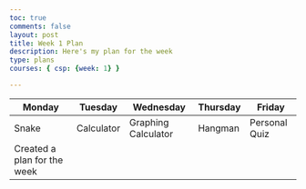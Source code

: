 ```yaml
---
toc: true
comments: false
layout: post
title: Week 1 Plan
description: Here's my plan for the week
type: plans
courses: { csp: {week: 1} }

---
```


| Monday | Tuesday | Wednesday | Thursday | Friday |
| -------- | -------- | -------- | -------- | -------- |
| Snake | Calculator | Graphing Calculator | Hangman | Personal Quiz |
| Created a plan for the week |

